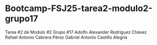 # Bootcamp-FSJ25-tarea2-modulo2-grupo17
Tarea #2 de Modulo #2
Grupo #17
Adolfo Alexander Rodríguez Chávez
Rafael Antonio Cabrera Pérez
Gabriel Antonio Castillo Alegría
